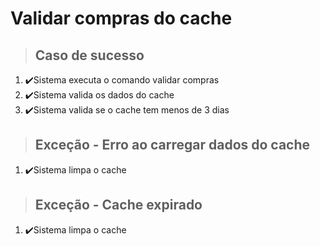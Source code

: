 # Validar compras do cache

> ## Caso de sucesso

1. ✔️Sistema executa o comando validar compras
2. ✔️Sistema valida os dados do cache
3. ✔️Sistema valida se o cache tem menos de 3 dias

> ## Exceção - Erro ao carregar dados do cache

1. ✔️Sistema limpa o cache

> ## Exceção - Cache expirado

1. ✔️Sistema limpa o cache
